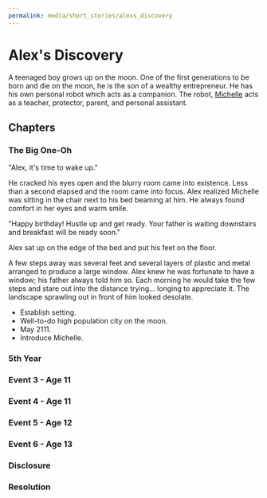 ```yaml
---
permalink: media/short_stories/alexs_discovery
---
```


# Alex's Discovery

A teenaged boy grows up on the moon.
One of the first generations to be born and die on the moon, he is the son of a wealthy entrepreneur.
He has his own personal robot which acts as a companion.
The robot, [Michelle](/objects/mic5#michelle) acts as a teacher, protector, parent, and personal assistant.

## Chapters

### The Big One-Oh

"Alex, it's time to wake up."

He cracked his eyes open and the blurry room came into existence.
Less than a second elapsed and the room came into focus.
Alex realized Michelle was sitting in the chair next to his bed beaming at him.
He always found comfort in her eyes and warm smile.

"Happy birthday! Hustle up and get ready. Your father is waiting downstairs and breakfast will be ready soon."

Alex sat up on the edge of the bed and put his feet on the floor.

A few steps away was several feet and several layers of plastic and metal arranged to produce a large window.
Alex knew he was fortunate to have a window; his father always told him so.
Each morning he would take the few steps and stare out into the distance trying... longing to appreciate it.
The landscape sprawling out in front of him looked desolate.

* Establish setting.
* Well-to-do high population city on the moon.
* May 2111.
* Introduce Michelle.

### 5th Year

### Event 3 - Age 11

### Event 4 - Age 11

### Event 5 - Age 12

### Event 6 - Age 13

### Disclosure

### Resolution
